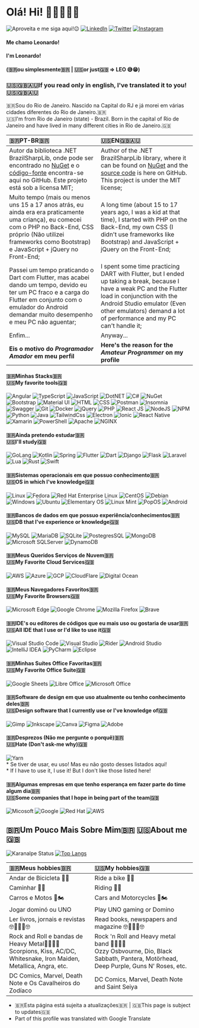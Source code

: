 
# Olá! Hi! 🙋🏻‍♂️👋🏻 
![Aproveita e me siga aqui!😉](https://img.shields.io/github/followers/leonardon397.svg?style=social&label=Follow&maxAge=2592000)
[![LinkedIn](https://img.shields.io/badge/LinkedIn-0077B5?style=for-the-badge&logo=linkedin&logoColor=white)](https://www.linkedin.com/in/leonardo-nicolas-sales-dias-2a3892149/)
[![Twitter](https://img.shields.io/badge/%40LNSDias-%231DA1F2.svg?style=for-the-badge&logo=Twitter&logoColor=white)](https://twitter.com/lnsdias)
[![Instagram](https://img.shields.io/badge/%40LNSDias-%23E4405F.svg?style=for-the-badge&logo=Instagram&logoColor=white)](https://instagram.com/lnsdias)

#### Me chamo Leonardo! 
#### I'm Leonardo!
#### (🇧🇷ou simplesmente🇧🇷 | 🇺🇸or just🇬🇧 => LEO 😅😁)

### 🇺🇸🇬🇧🇦🇺If you read only in english, I've translated it to you!🇺🇸🇬🇧🇦🇺

🇧🇷Sou do Rio de Janeiro. Nascido na Capital do RJ e já morei em várias cidades diferentes do Rio de Janeiro.🇧🇷<br>
🇺🇸I'm from Rio de Janeiro (state) - Brazil. Born in the capital of Rio de Janeiro and have lived in many different cities in Rio de Janeiro.🇬🇧

| 🇧🇷PT-BR🇧🇷 |  🇺🇸EN🇬🇧🇦🇺 |
| :---- | :----- |
|  Autor da biblioteca .NET BrazilSharpLib, onde pode ser encontrado no [NuGet](https://www.nuget.org/packages/BrazilSharpLib/) e o [código-fonte](https://github.com/leonardon397/BrazilSharpLib) encontra-se aqui no GitHub. Este projeto está sob a licensa MIT;  |  Author of the .NET BrazilSharpLib library, where it can be found on [NuGet](https://www.nuget.org/packages/BrazilSharpLib/) and the [source code](https://github.com/leonardon397/BrazilSharpLib) is here on GitHub. This project is under the MIT license; | 
|  Muito tempo (mais ou menos uns 15 a 17 anos atrás, eu ainda era era praticamente uma criança), eu comecei com o PHP no Back-End, CSS próprio (Não utilizei frameworks como Bootstrap) e JavaScript + jQuery no Front-End; |  A long time (about 15 to 17 years ago, I was a kid at that time), I started with PHP on the Back-End, my own CSS (I didn't use frameworks like Bootstrap) and JavaScript + jQuery on the Front-End; |
|  Passei um tempo praticando o Dart com Flutter, mas acabei dando um tempo, devido eu ter um PC fraco e a carga do Flutter em conjunto com o emulador do Android demandar muito desempenho e meu PC não aguentar; |  I spent some time practicing DART with Flutter, but I ended up taking a break, because I have a weak PC and the Flutter load in conjunction with the Android Studio emulator (Even other emulators) demand a lot of performance and my PC can't handle it; | 
|  Enfim... |  Anyway... |
|  __Eis o motivo do *Programador Amador* em meu perfil__  |  __Here's the reason for the *Amateur Programmer* on my profile__ |



#### 🇧🇷Minhas Stacks🇧🇷 <br> 🇺🇸My favorite tools🇬🇧
![Angular](https://img.shields.io/badge/Angular-DD0031?style=for-the-badge&logo=angular&logoColor=white)
![TypeScript](https://img.shields.io/badge/TypeScript-007ACC?style=for-the-badge&logo=typescript&logoColor=white)
![JavaScript](https://img.shields.io/badge/JavaScript-323330?style=for-the-badge&logo=javascript&logoColor=F7DF1E)
![DotNET](https://img.shields.io/badge/.NET-5C2D91?style=for-the-badge&logo=.net&logoColor=white)
![C#](https://img.shields.io/badge/C%23-239120?style=for-the-badge&logo=c-sharp&logoColor=white)
![NuGet](https://img.shields.io/badge/NuGet-004880?style=for-the-badge&logo=nuget&logoColor=white)
![Bootstrap](https://img.shields.io/badge/Bootstrap-563D7C?style=for-the-badge&logo=bootstrap&logoColor=white)
![Material UI](https://img.shields.io/badge/Material%20UI-007FFF?style=for-the-badge&logo=mui&logoColor=white)
![HTML](https://img.shields.io/badge/HTML5-E34F26?style=for-the-badge&logo=html5&logoColor=white)
![CSS](https://img.shields.io/badge/CSS3-1572B6?style=for-the-badge&logo=css3&logoColor=white)
![Postman](https://img.shields.io/badge/Postman-FF6C37?style=for-the-badge&logo=Postman&logoColor=white)
![Insomnia](https://img.shields.io/badge/Insomnia-black?style=for-the-badge&logo=insomnia&logoColor=5849BE)
![Swagger](https://img.shields.io/badge/Swagger-85EA2D?style=for-the-badge&logo=Swagger&logoColor=white)
![Git](https://img.shields.io/badge/git-%23F05033.svg?style=for-the-badge&logo=git&logoColor=white)
![Docker](https://img.shields.io/badge/docker-%230db7ed.svg?style=for-the-badge&logo=docker&logoColor=white)
![jQuery](https://img.shields.io/badge/jQuery-0769AD?style=for-the-badge&logo=jquery&logoColor=white)
![PHP](https://img.shields.io/badge/PHP-777BB4?style=for-the-badge&logo=php&logoColor=white)
![React JS](https://img.shields.io/badge/React-20232A?style=for-the-badge&logo=react&logoColor=61DAFB)
![NodeJS](https://img.shields.io/badge/Node.js-43853D?style=for-the-badge&logo=node.js&logoColor=white)
![NPM](https://img.shields.io/badge/npm-CB3837?style=for-the-badge&logo=npm&logoColor=white)
![Python](https://img.shields.io/badge/Python-14354C?style=for-the-badge&logo=python&logoColor=white)
![Java](https://img.shields.io/badge/Java-ED8B00?style=for-the-badge&logo=java&logoColor=white)
![TailwindCss](https://img.shields.io/badge/Tailwind_CSS-38B2AC?style=for-the-badge&logo=tailwind-css&logoColor=white)
![Electron](https://img.shields.io/badge/Electron-2B2E3A?style=for-the-badge&logo=electron&logoColor=9FEAF9)
![Ionic](https://img.shields.io/badge/Ionic-3880FF?style=for-the-badge&logo=ionic&logoColor=white)
![React Native](https://img.shields.io/badge/React_Native-20232A?style=for-the-badge&logo=react&logoColor=61DAFB)
![Xamarin](https://img.shields.io/badge/Xamarin-3498DB?style=for-the-badge&logo=xamarin&logoColor=white)
![PowerShell](https://img.shields.io/badge/PowerShell-5391FE?style=for-the-badge&logo=PowerShell&logoColor=white)
![Apache](https://img.shields.io/badge/apache-%23D42029.svg?style=for-the-badge&logo=apache&logoColor=white)
![NGINX](https://img.shields.io/badge/Nginx-009639?style=for-the-badge&logo=nginx&logoColor=white)

#### 🇧🇷Ainda pretendo estudar🇧🇷 <br> 🇺🇸I'll study🇬🇧
![GoLang](https://img.shields.io/badge/Go-00ADD8?style=for-the-badge&logo=go&logoColor=white)
![Kotlin](https://img.shields.io/badge/Kotlin-0095D5?&style=for-the-badge&logo=kotlin&logoColor=white)
![Spring](https://img.shields.io/badge/Spring-6DB33F?style=for-the-badge&logo=spring&logoColor=white)
![Flutter](https://img.shields.io/badge/Flutter-02569B?style=for-the-badge&logo=flutter&logoColor=white)
![Dart](https://img.shields.io/badge/Dart-0175C2?style=for-the-badge&logo=dart&logoColor=white)
![Django](https://img.shields.io/badge/Django-092E20?style=for-the-badge&logo=django&logoColor=white)
![Flask](https://img.shields.io/badge/Flask-000000?style=for-the-badge&logo=flask&logoColor=white)
![Laravel](https://img.shields.io/badge/Laravel-FF2D20?style=for-the-badge&logo=laravel&logoColor=white)
![Lua](https://img.shields.io/badge/Lua-2C2D72?style=for-the-badge&logo=lua&logoColor=white)
![Rust](https://img.shields.io/badge/Rust-000000?style=for-the-badge&logo=rust&logoColor=white)
![Swift](https://img.shields.io/badge/Swift-FA7343?style=for-the-badge&logo=swift&logoColor=white)

#### 🇧🇷Sistemas operacionais em que possuo conhecimento🇧🇷 <br> 🇺🇸OS in which I've knowledge🇬🇧
![Linux](https://img.shields.io/badge/Linux-FCC624?style=for-the-badge&logo=linux&logoColor=black)
![Fedora](https://img.shields.io/badge/Fedora-294172?style=for-the-badge&logo=fedora&logoColor=white)
![Red Hat Enterprise Linux](https://img.shields.io/badge/Red%20Hat-EE0000?style=for-the-badge&logo=redhat&logoColor=white)
![CentOS](https://img.shields.io/badge/cent%20os-002260?style=for-the-badge&logo=centos&logoColor=F0F0F0)
![Debian](https://img.shields.io/badge/Debian-A81D33?style=for-the-badge&logo=debian&logoColor=white)
![Windows](https://img.shields.io/badge/Windows-0078D6?style=for-the-badge&logo=windows&logoColor=white)
![Ubuntu](https://img.shields.io/badge/Ubuntu-E95420?style=for-the-badge&logo=ubuntu&logoColor=white)
![Elementary OS](https://img.shields.io/badge/Elementary%20OS-64BAFF?style=for-the-badge&logo=elementary&logoColor=white)
![Linux Mint](https://img.shields.io/badge/Linux_Mint-87CF3E?style=for-the-badge&logo=linux-mint&logoColor=white)
![PopOS](https://img.shields.io/badge/Pop!_OS-48B9C7?style=for-the-badge&logo=Pop!_OS&logoColor=white)
![Android](	https://img.shields.io/badge/Android-3DDC84?style=for-the-badge&logo=android&logoColor=white)

#### 🇧🇷Bancos de dados em que possuo experiência/conhecimentos🇧🇷 <br> 🇺🇸DB that I've experience or knowledge🇬🇧
![MySQL](https://img.shields.io/badge/mysql-%2300f.svg?style=for-the-badge&logo=mysql&logoColor=white)
![MariaDB](https://img.shields.io/badge/MariaDB-003545?style=for-the-badge&logo=mariadb&logoColor=white)
![SQLite](https://img.shields.io/badge/sqlite-%2307405e.svg?style=for-the-badge&logo=sqlite&logoColor=white)
![PostegresSQL](https://img.shields.io/badge/PostgreSQL-316192?style=for-the-badge&logo=postgresql&logoColor=white)
![MongoDB](https://img.shields.io/badge/MongoDB-%234ea94b.svg?style=for-the-badge&logo=mongodb&logoColor=white)
![Microsoft SQLServer](https://img.shields.io/badge/Microsoft%20SQL%20Sever-CC2927?style=for-the-badge&logo=microsoft%20sql%20server&logoColor=white)
![DynamoDB](https://img.shields.io/badge/Amazon%20DynamoDB-4053D6?style=for-the-badge&logo=Amazon%20DynamoDB&logoColor=white)

#### 🇧🇷Meus Queridos Serviços de Nuvem🇧🇷 <br> 🇺🇸My Favorite Cloud Services🇬🇧
![AWS](https://img.shields.io/badge/Amazon_AWS-232F3E?style=for-the-badge&logo=amazon-aws&logoColor=white)
![Azure](https://img.shields.io/badge/microsoft%20azure-0089D6?style=for-the-badge&logo=microsoft-azure&logoColor=white)
![GCP](https://img.shields.io/badge/Google_Cloud-4285F4?style=for-the-badge&logo=google-cloud&logoColor=white)
![CloudFlare](https://img.shields.io/badge/Cloudflare-F38020?style=for-the-badge&logo=Cloudflare&logoColor=white)
![Digital Ocean](https://img.shields.io/badge/Digital_Ocean-0080FF?style=for-the-badge&logo=DigitalOcean&logoColor=white)

#### 🇧🇷Meus Navegadores Favoritos🇧🇷 <br> 🇺🇸My Favorite Browsers🇬🇧
![Microsoft Edge](https://img.shields.io/badge/Microsoft_Edge-0078D7?style=for-the-badge&logo=Microsoft-edge&logoColor=white)
![Google Chrome](https://img.shields.io/badge/Google%20Chrome-4285F4?style=for-the-badge&logo=GoogleChrome&logoColor=white)
![Mozilla Firefox](https://img.shields.io/badge/Firefox_Browser-FF7139?style=for-the-badge&logo=Firefox-Browser&logoColor=white)
![Brave](https://img.shields.io/badge/Brave-FF1B2D?style=for-the-badge&logo=Brave&logoColor=white)

#### 🇧🇷IDE's ou editores de códigos que eu mais uso ou gostaria de usar🇧🇷 <br> 🇺🇸All IDE that I use or I'd like to use it🇬🇧
![Visual Studio Code](https://img.shields.io/badge/Visual_Studio_Code-0078D4?style=for-the-badge&logo=visual%20studio%20code&logoColor=white)
![Visual Studio](https://img.shields.io/badge/Visual_Studio-5C2D91?style=for-the-badge&logo=visual%20studio&logoColor=white)
![Rider](https://img.shields.io/badge/Rider-000000.svg?style=for-the-badge&logo=Rider&logoColor=white&color=black&labelColor=crimson)
![Android Studio](https://img.shields.io/badge/Android%20Studio-3DDC84.svg?style=for-the-badge&logo=android-studio&logoColor=white)
![IntelliJ IDEA](https://img.shields.io/badge/IntelliJIDEA-000000.svg?style=for-the-badge&logo=intellij-idea&logoColor=white)
![PyCharm](https://img.shields.io/badge/pycharm-143?style=for-the-badge&logo=pycharm&logoColor=black&color=black&labelColor=green)
![Eclipse](https://img.shields.io/badge/Eclipse-FE7A16.svg?style=for-the-badge&logo=Eclipse&logoColor=white)

#### 🇧🇷Minhas Suítes Office Favoritas🇧🇷 <br> 🇺🇸My Favorite Office Suite🇬🇧
![Google Sheets](https://img.shields.io/badge/Google%20Sheets-34A853?style=for-the-badge&logo=google-sheets&logoColor=white)
![Libre Office](https://img.shields.io/badge/LibreOffice-18A303?style=for-the-badge&logo=LibreOffice&logoColor=white)
![Microsoft Office](https://img.shields.io/badge/Microsoft_Office-D83B01?style=for-the-badge&logo=microsoft-office&logoColor=white)

#### 🇧🇷Software de design em que uso atualmente ou tenho conhecimento deles🇧🇷 <br> 🇺🇸Design software that I currently use or I've knowledge of🇬🇧
![Gimp](https://img.shields.io/badge/gimp-5C5543?style=for-the-badge&logo=gimp&logoColor=white)
![Inkscape](https://img.shields.io/badge/Inkscape-000000?style=for-the-badge&logo=Inkscape&logoColor=white)
![Canva](https://img.shields.io/badge/Canva-%2300C4CC.svg?style=for-the-badge&logo=Canva&logoColor=white)
![Figma](https://img.shields.io/badge/figma-%23F24E1E.svg?style=for-the-badge&logo=figma&logoColor=white)
![Adobe](https://img.shields.io/badge/adobe-%23FF0000.svg?style=for-the-badge&logo=adobe&logoColor=white)

#### 🇧🇷Desprezos (Não me pergunte o porquê)🇧🇷 <br> 🇺🇸Hate (Don't ask-me why)🇬🇧
![Yarn](https://img.shields.io/badge/Yarn-2C8EBB?style=for-the-badge&logo=yarn&logoColor=white)
<br>
\* Se tiver de usar, eu uso! Mas eu não gosto desses listados aqui!<br>
\* If I have to use it, I use it! But I don't like those listed here!

#### 🇧🇷Algumas empresas em que tenho esperança em fazer parte do time algum dia🇧🇷 <br> 🇺🇸Some companies that I hope in being part of the team🇬🇧
![Micosoft](https://img.shields.io/badge/Microsoft-666666?style=for-the-badge&logo=microsoft&logoColor=white)
![Google](https://img.shields.io/badge/google-4285F4?style=for-the-badge&logo=google&logoColor=white)
![Red Hat](https://img.shields.io/badge/Red%20Hat-EE0000?style=for-the-badge&logo=redhat&logoColor=white)
![AWS](https://img.shields.io/badge/Amazon_AWS-232F3E?style=for-the-badge&logo=amazon-aws&logoColor=white)

## 🇧🇷Um Pouco Mais Sobre Mim🇧🇷  🇺🇸About me🇬🇧
![Karanalpe Status](https://github-readme-stats.vercel.app/api?username=leonardon397&show_icons=true&theme=graywhite&include_all_commits=true)
[![Top Langs](https://github-readme-stats.vercel.app/api/top-langs/?username=leonardon397&&layout=compact)](https://github.com/leonardon397/)

| 🇧🇷Meus hobbies🇧🇷 | 🇺🇸My hobbies🇬🇧|
| :------ | :----- |
| Andar de Bicicleta 🚴‍♂️ | Ride a bike 🚴‍♂️ |
| Caminhar 🚶‍♂️ | Riding 🚶‍♂️ |
| Carros e Motos 🚗🏍️ | Cars and Motorcycles 🚗🏍️ |
| Jogar dominó ou UNO | Play UNO gaming or Domino |
| Ler livros, jornais e revistas 🤓📖📕📰🤓 | Read books, newspapers and magazine 🤓📖📕📰🤓 |
| Rock and Roll e bandas de Heavy Metal🤘🎸👨‍🎤 <br> Scorpions, Kiss, AC/DC, Whitesnake, Iron Maiden, Metallica, Angra, etc. | Rock 'n Roll and Heavy metal band 🤘🎸👨‍🎤 <br> Ozzy Osbvourne, Dio, Black Sabbath, Pantera, Motörhead, Deep Purple, Guns N' Roses, etc. |
| DC Comics, Marvel, Death Note e Os Cavalheiros do Zodíaco | DC Comics, Marvel, Death Note and Saint Seiya |





* 🇧🇷Esta página está sujeita a atualizações🇧🇷 | 🇬🇧This page is subject to updates🇬🇧
* Part of this profile was translated with Google Translate
